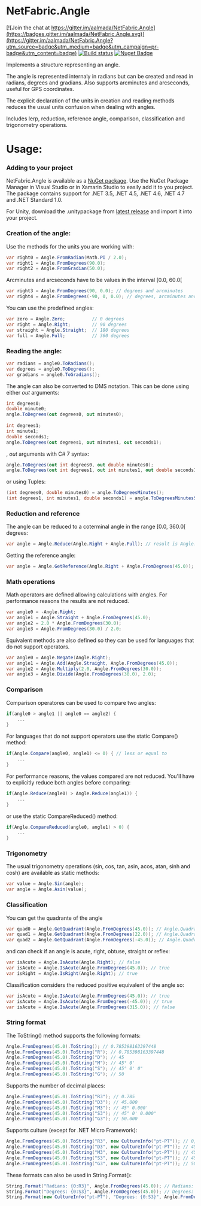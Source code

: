 NetFabric.Angle
===============

[![Join the chat at https://gitter.im/aalmada/NetFabric.Angle](https://badges.gitter.im/aalmada/NetFabric.Angle.svg)](https://gitter.im/aalmada/NetFabric.Angle?utm_source=badge&utm_medium=badge&utm_campaign=pr-badge&utm_content=badge) [![Build status](https://ci.appveyor.com/api/projects/status/6lfc5ymh0wip5msi?svg=true)](https://ci.appveyor.com/project/AntaoAlmada/netfabric-angle/) [![Nuget Badge](https://buildstats.info/nuget/NetFabric.Angle)](https://www.nuget.org/packages/NetFabric.Angle/)

Implements a structure representing an angle.

The angle is represented internaly in radians but can be created and read in radians, degrees and gradians. Also supports arcminutes and arcseconds, useful for GPS coordinates.

The explicit declaration of the units in creation and reading methods reduces the usual units confusion when dealing with angles.

Includes lerp, reduction, reference angle, comparison, classification and trigonometry operations. 

# Usage:

### Adding to your project

NetFabric.Angle is available as a [NuGet package](https://www.nuget.org/packages/NetFabric.Angle/). Use the NuGet Package Manager in Visual Studio or in Xamarin Studio to easily add it to you project. The package contains support for .NET 3.5, .NET 4.5, .NET 4.6, .NET 4.7 and .NET Standard 1.0.

For Unity, download the .unitypackage from [latest release](https://github.com/aalmada/NetFabric.Angle/releases) and import it into your project.

### Creation of the angle:

Use the methods for the units you are working with:

```csharp
var right0 = Angle.FromRadian(Math.PI / 2.0);
var right1 = Angle.FromDegrees(90.0);
var right2 = Angle.FromGradian(50.0);
```

Arcminutes and arcseconds have to be values in the interval [0.0, 60.0[

```csharp
var right3 = Angle.FromDegrees(90, 0.0); // degrees and arcminutes
var right4 = Angle.FromDegrees(-90, 0, 0.0); // degrees, arcminutes and arcseconds
```

You can use the predefined angles:

```csharp
var zero = Angle.Zero;          // 0 degrees
var right = Angle.Right;        // 90 degrees
var straight = Angle.Straight;  // 180 degrees
var full = Angle.Full;          // 360 degrees
```

### Reading the angle:

```csharp
var radians = angle0.ToRadians();
var degrees = angle0.ToDegrees();
var gradians = angle0.ToGradians();
```

The angle can also be converted to DMS notation. This can be done using either *out* arguments:  
```csharp
int degrees0;
double minute0;
angle.ToDegrees(out degrees0, out minutes0);
    
int degrees1;
int minute1;
double seconds1;
angle.ToDegrees(out degrees1, out minutes1, out seconds1);
```

, *out* arguments with C# 7 syntax:

```csharp
angle.ToDegrees(out int degrees0, out double minutes0);
angle.ToDegrees(out int degrees1, out int minutes1, out double seconds1);
```

or using Tuples:

```csharp
(int degrees0, double minutes0) = angle.ToDegreesMinutes();
(int degrees1, int minutes1, double seconds1) = angle.ToDegreesMinutesSeconds();
```

### Reduction and reference

The angle can be reduced to a coterminal angle in the range [0.0, 360.0[ degrees:
​    
```csharp
var angle = Angle.Reduce(Angle.Right + Angle.Full); // result is Angle.Right
```

Getting the reference angle:

```csharp
var angle = Angle.GetReference(Angle.Right + Angle.FromDegrees(45.0)); // result is an angle with 45 degrees
```

### Math operations

Math operators are defined allowing calculations with angles. For performance reasons the results are not reduced.
​    
```csharp
var angle0 = -Angle.Right; 
var angle1 = Angle.Straight + Angle.FromDegrees(45.0);
var angle2 = 2.0 * Angle.FromDegrees(30.0);
var angle3 = Angle.FromDegrees(30.0) / 2.0;
```

Equivalent methods are also defined so they can be used for languages that do not support operators.

```csharp
var angle0 = Angle.Negate(Angle.Right); 
var angle1 = Angle.Add(Angle.Straight, Angle.FromDegrees(45.0));
var angle2 = Angle.Multiply(2.0, Angle.FromDegrees(30.0));
var angle3 = Angle.Divide(Angle.FromDegrees(30.0), 2.0);
```

### Comparison

Comparison operatores can be used to compare two angles:
​    
```csharp
if(angle0 > angle1 || angle0 == angle2) {
    ...
}
```

For languages that do not support operators use the static Compare() method:
​    
```csharp
if(Angle.Compare(angle0, angle1) <= 0) { // less or equal to
    ...
}
```

For performance reasons, the values compared are not reduced. You'll have to explicitly reduce both angles before comparing:
​    
```csharp
if(Angle.Reduce(angle0) > Angle.Reduce(angle1)) {
    ...
}
```

or use the static CompareReduced() method:

```csharp
if(Angle.CompareReduced(angle0, angle1) > 0) {
    ...
}
```

### Trigonometry

The usual trigonometry operations (sin, cos, tan, asin, acos, atan, sinh and cosh) are available as static methods:

```csharp
var value = Angle.Sin(angle);
var angle = Angle.Asin(value);
```

### Classification

You can get the quadrante of the angle

```csharp
var quad0 = Angle.GetQuadrant(Angle.FromDegrees(45.0)); // Angle.Quadrant.First
var quad1 = Angle.GetQuadrant(Angle.FromDegrees(22.0)); // Angle.Quadrant.Third
var quad2 = Angle.GetQuadrant(Angle.FromDegrees(-45.0)); // Angle.Quadrant.Fourth
```

and can check if an angle is acute, right, obtuse, straight or reflex:

```csharp
var isAcute = Angle.IsAcute(Angle.Right); // false
var isAcute = Angle.IsAcute(Angle.FromDegrees(45.0)); // true
var isRight = Angle.IsRight(Angle.Right); // true
```

Classification considers the reduced positive equivalent of the angle so:

```csharp
var isAcute = Angle.IsAcute(Angle.FromDegrees(45.0)); // true
var isAcute = Angle.IsAcute(Angle.FromDegrees(-45.0)); // true
var isAcute = Angle.IsAcute(Angle.FromDegrees(315.0)); // false
```

### String format

The ToString() method supports the following formats:

```csharp
Angle.FromDegrees(45.0).ToString(); // 0.785398163397448
Angle.FromDegrees(45.0).ToString("R"); // 0.785398163397448
Angle.FromDegrees(45.0).ToString("D"); // 45
Angle.FromDegrees(45.0).ToString("M"); // 45° 0'
Angle.FromDegrees(45.0).ToString("S"); // 45° 0' 0"
Angle.FromDegrees(45.0).ToString("G"); // 50
```

Supports the number of decimal places:

```csharp
Angle.FromDegrees(45.0).ToString("R3"); // 0.785
Angle.FromDegrees(45.0).ToString("D3"); // 45.000
Angle.FromDegrees(45.0).ToString("M3"); // 45° 0.000'
Angle.FromDegrees(45.0).ToString("S3"); // 45° 0' 0.000"
Angle.FromDegrees(45.0).ToString("G3"); // 50.000
```

Supports culture (except for .NET Micro Framework):

```csharp
Angle.FromDegrees(45.0).ToString("R3", new CultureInfo("pt-PT")); // 0,785
Angle.FromDegrees(45.0).ToString("D3", new CultureInfo("pt-PT")); // 45,000
Angle.FromDegrees(45.0).ToString("M3", new CultureInfo("pt-PT")); // 45° 0,000'
Angle.FromDegrees(45.0).ToString("S3", new CultureInfo("pt-PT")); // 45° 0' 0,000"
Angle.FromDegrees(45.0).ToString("G3", new CultureInfo("pt-PT")); // 50,000
```

These formats can also be used in String.Format():

```csharp
String.Format("Radians: {0:R3}", Angle.FromDegrees(45.0)); // Radians: 0.785
String.Format("Degrees: {0:S3}", Angle.FromDegrees(45.0)); // Degrees: 45° 0' 0.000"
String.Format(new CultureInfo("pt-PT"), "Degrees: {0:S3}", Angle.FromDegrees(45.0)); // Degrees: 45° 0' 0,000"
```

